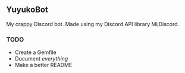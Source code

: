 ## YuyukoBot

My crappy Discord bot. Made using my Discord API library MijDiscord.

### TODO

* Create a Gemfile
* Document *everything*
* Make a better README